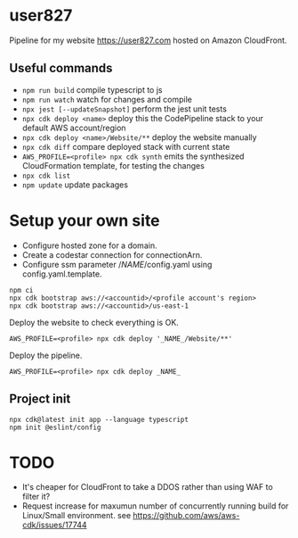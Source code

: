 # user827

Pipeline for my website https://user827.com hosted on Amazon CloudFront.

## Useful commands

* `npm run build`   compile typescript to js
* `npm run watch`   watch for changes and compile
* `npx jest [--updateSnapshot]`    perform the jest unit tests
* `npx cdk deploy <name>`      deploy this the CodePipeline stack to your default AWS account/region
* `npx cdk deploy <name>/Website/**`      deploy the website manually
* `npx cdk diff`        compare deployed stack with current state
* `AWS_PROFILE=<profile> npx cdk synth`       emits the synthesized CloudFormation template, for testing the changes
* `npx cdk list`
* `npm update` update packages

# Setup your own site
- Configure hosted zone for a domain.
- Create a codestar connection for connectionArn.
- Configure ssm parameter /_NAME_/config.yaml using config.yaml.template.

```
npm ci
npx cdk bootstrap aws://<accountid>/<profile account's region>
npx cdk bootstrap aws://<accountid>/us-east-1
```

Deploy the website to check everything is OK.
```
AWS_PROFILE=<profile> npx cdk deploy '_NAME_/Website/**'

```

Deploy the pipeline.
```
AWS_PROFILE=<profile> npx cdk deploy _NAME_
```

## Project init

```
npx cdk@latest init app --language typescript
npm init @eslint/config
```

# TODO

- It's cheaper for CloudFront to take a DDOS rather than using WAF to filter it?
- Request increase for maxumun number of concurrently running build for
  Linux/Small environment. see https://github.com/aws/aws-cdk/issues/17744

